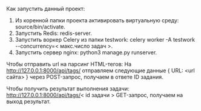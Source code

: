 Как запустить данный проект:
1. Из коренной папки проекта активировать виртуальную среду: source/bin/activate.
2. Запустить Redis: redis-server. 
3. Запустить воркер Celery из папки testwork: celery worker -A testwork --concurrency=< макс.число задач >.
4. Запустить сервер nginx: python3 manage.py runserver.

Чтобы отправить url на парсинг HTML-тегов: На http://127.0.0.1:8000/api/tags/ отправляем следующие данные { URL: <url сайта> } через POST-запрос, получаем в ответе ID задания.

Чтобы получить результат выполнения задачи: http://127.0.0.1:8000/api/tags/< id задачи > GET-запрос, получаем на выход результат.
